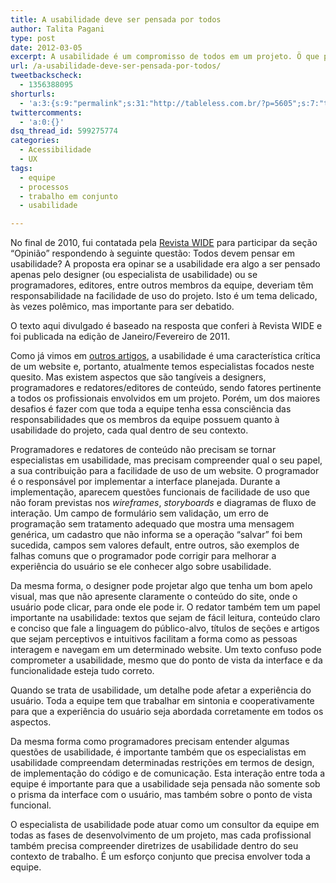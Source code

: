```yaml
---
title: A usabilidade deve ser pensada por todos
author: Talita Pagani
type: post
date: 2012-03-05
excerpt: A usabilidade é um compromisso de todos em um projeto. Ö que precisa acontecer é um diálogo maior entre o especialista de usabilidade e o restante da equipe.
url: /a-usabilidade-deve-ser-pensada-por-todos/
tweetbackscheck:
  - 1356388095
shorturls:
  - 'a:3:{s:9:"permalink";s:31:"http://tableless.com.br/?p=5605";s:7:"tinyurl";s:26:"http://tinyurl.com/7j8sjju";s:4:"isgd";s:19:"http://is.gd/v4x8PE";}'
twittercomments:
  - 'a:0:{}'
dsq_thread_id: 599275774
categories:
  - Acessibilidade
  - UX
tags:
  - equipe
  - processos
  - trabalho em conjunto
  - usabilidade

---
```

No final de 2010, fui contatada pela <a title="Revista WIDE" href="http://revistawide.com.br/" target="_blank">Revista WIDE</a> para participar da seção “Opinião” respondendo à seguinte questão: Todos devem pensar em usabilidade? A proposta era opinar se a usabilidade era algo a ser pensado apenas pelo designer (ou especialista de usabilidade) ou se programadores, editores, entre outros membros da equipe, deveriam têm responsabilidade na facilidade de uso do projeto. Isto é um tema delicado, às vezes polêmico, mas importante para ser debatido.

O texto aqui divulgado é baseado na resposta que conferi à Revista WIDE e foi publicada na edição de Janeiro/Fevereiro de 2011.

Como já vimos em <a title="O que é Usabilidade?" href="http://tableless.com.br/o-que-e-usabilidade/" target="_blank">outros artigos</a>, a usabilidade é uma característica crítica de um website e, portanto, atualmente temos especialistas focados neste quesito. Mas existem aspectos que são tangíveis a designers, programadores e redatores/editores de conteúdo, sendo fatores pertinente a todos os profissionais envolvidos em um projeto. Porém, um dos maiores desafios é fazer com que toda a equipe tenha essa consciência das responsabilidades que os membros da equipe possuem quanto à usabilidade do projeto, cada qual dentro de seu contexto.

Programadores e redatores de conteúdo não precisam se tornar especialistas em usabilidade, mas precisam compreender qual o seu papel, a sua contribuição para a facilidade de uso de um website. O programador é o responsável por implementar a interface planejada. Durante a implementação, aparecem questões funcionais de facilidade de uso que não foram previstas nos _wireframes_, _storyboards_ e diagramas de fluxo de interação. Um campo de formulário sem validação, um erro de programação sem tratamento adequado que mostra uma mensagem genérica, um cadastro que não informa se a operação &#8220;salvar&#8221; foi bem sucedida, campos sem valores default, entre outros, são exemplos de falhas comuns que o programador pode corrigir para melhorar a experiência do usuário se ele conhecer algo sobre usabilidade.

Da mesma forma, o designer pode projetar algo que tenha um bom apelo visual, mas que não apresente claramente o conteúdo do site, onde o usuário pode clicar, para onde ele pode ir. O redator também tem um papel importante na usabilidade: textos que sejam de fácil leitura, conteúdo claro e conciso que fale a linguagem do público-alvo, títulos de seções e artigos que sejam perceptivos e intuitivos facilitam a forma como as pessoas interagem e navegam em um determinado website. Um texto confuso pode comprometer a usabilidade, mesmo que do ponto de vista da interface e da funcionalidade esteja tudo correto.

Quando se trata de usabilidade, um detalhe pode afetar a experiência do usuário. Toda a equipe tem que trabalhar em sintonia e cooperativamente para que a experiência do usuário seja abordada corretamente em todos os aspectos.

Da mesma forma como programadores precisam entender algumas questões de usabilidade, é importante também que os especialistas em usabilidade compreendam determinadas restrições em termos de design, de implementação do código e de comunicação. Esta interação entre toda a equipe é importante para que a usabilidade seja pensada não somente sob o prisma da interface com o usuário, mas também sobre o ponto de vista funcional.

O especialista de usabilidade pode atuar como um consultor da equipe em todas as fases de desenvolvimento de um projeto, mas cada profissional também precisa compreender diretrizes de usabilidade dentro do seu contexto de trabalho. É um esforço conjunto que precisa envolver toda a equipe.